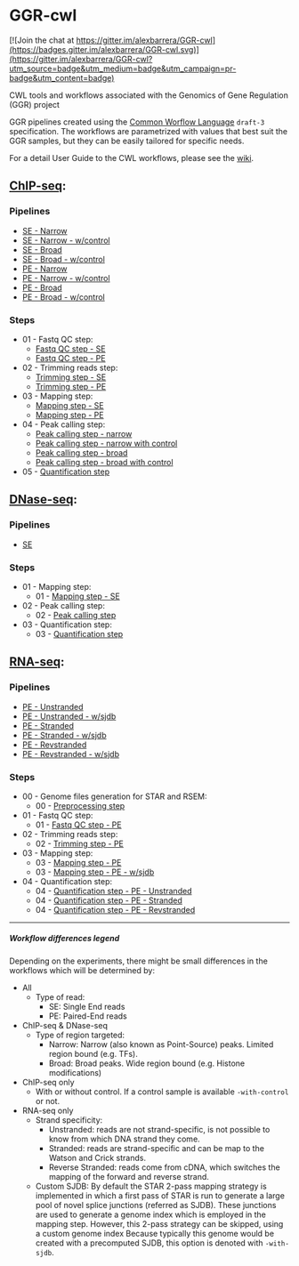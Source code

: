 # GGR-cwl

[![Join the chat at https://gitter.im/alexbarrera/GGR-cwl](https://badges.gitter.im/alexbarrera/GGR-cwl.svg)](https://gitter.im/alexbarrera/GGR-cwl?utm_source=badge&utm_medium=badge&utm_campaign=pr-badge&utm_content=badge)

CWL tools and workflows associated with the Genomics of Gene Regulation (GGR) project

GGR pipelines created using the [Common Worflow Language](http://www.commonwl.org/) `draft-3` specification. 
The workflows are parametrized with values that best suit the GGR samples, but they can be easily tailored for specific needs.

For a detail User Guide to the CWL workflows, please see the [wiki](https://github.com/Duke-GCB/GGR-cwl/wiki).

## [ChIP-seq](ChIP-seq_pipeline):

### Pipelines
* [SE - Narrow](ChIP-seq_pipeline/pipeline-se-narrow.cwl)
* [SE - Narrow - w/control](ChIP-seq_pipeline/pipeline-se-narrow-with-control.cwl)
* [SE - Broad](ChIP-seq_pipeline/pipeline-se-broad.cwl)
* [SE - Broad - w/control](ChIP-seq_pipeline/pipeline-se-broad-with-control.cwl)
* [PE - Narrow](ChIP-seq_pipeline/pipeline-pe-narrow.cwl)
* [PE - Narrow - w/control](ChIP-seq_pipeline/pipeline-pe-narrow-with-control.cwl)
* [PE - Broad](ChIP-seq_pipeline/pipeline-pe-broad.cwl)
* [PE - Broad - w/control](ChIP-seq_pipeline/pipeline-pe-broad-with-control.cwl)

### Steps
* 01 - Fastq QC step:
    * [Fastq QC step - SE](ChIP-seq_pipeline/01-qc-se.cwl)
    * [Fastq QC step - PE](ChIP-seq_pipeline/01-qc-pe.cwl)
* 02 - Trimming reads step:
    * [Trimming step - SE](ChIP-seq_pipeline/02-trim-se.cwl)
    * [Trimming step - PE](ChIP-seq_pipeline/02-trim-pe.cwl)
* 03 - Mapping step:
    * [Mapping step - SE](ChIP-seq_pipeline/03-map-se.cwl)
    * [Mapping step - PE](ChIP-seq_pipeline/03-map-pe.cwl)
* 04 - Peak calling step:
    * [Peak calling step - narrow](ChIP-seq_pipeline/04-peakcall-narrow.cwl)
    * [Peak calling step - narrow with control](ChIP-seq_pipeline/04-peakcall-narrow-with-control.cwl)
    * [Peak calling step - broad](ChIP-seq_pipeline/04-peakcall-broad.cwl)
    * [Peak calling step - broad with control](ChIP-seq_pipeline/04-peakcall-broad-with-control.cwl)
* 05 - [Quantification step](ChIP-seq_pipeline/05-quantification.cwl)


## [DNase-seq](DNase-seq_pipeline):

### Pipelines
* [SE](DNase-seq_pipeline/pipeline-se.cwl)

### Steps
* 01 - Mapping step:
    * 01 - [Mapping step - SE](DNase-seq_pipeline/01-map-se.cwl)
* 02 - Peak calling step:
    * 02 - [Peak calling step](DNase-seq_pipeline/02-peakcall.cwl)
* 03 - Quantification step:
    * 03 - [Quantification step](DNase-seq_pipeline/03-quantification.cwl)


## [RNA-seq](RNA-seq_pipeline):

### Pipelines
* [PE - Unstranded](RNA-seq_pipeline/pipeline-pe-unstranded.cwl)
* [PE - Unstranded - w/sjdb](RNA-seq_pipeline/pipeline-pe-unstranded-with-sjdb.cwl)
* [PE - Stranded](RNA-seq_pipeline/pipeline-pe-stranded.cwl)
* [PE - Stranded - w/sjdb](RNA-seq_pipeline/pipeline-pe-stranded-with-sjdb.cwl)
* [PE - Revstranded](RNA-seq_pipeline/pipeline-pe-revstranded.cwl)
* [PE - Revstranded - w/sjdb](RNA-seq_pipeline/pipeline-pe-revstranded-with-sjdb.cwl)

### Steps
* 00 - Genome files generation for STAR and RSEM:
    * 00 - [Preprocessing step](RNA-seq_pipeline/00-preprocessing.cwl)
* 01 - Fastq QC step:
    * 01 - [Fastq QC step - PE](RNA-seq_pipeline/01-qc-pe.cwl)
* 02 - Trimming reads step:
    * 02 - [Trimming step - PE](RNA-seq_pipeline/02-trim-pe.cwl)
* 03 - Mapping step:
    * 03 - [Mapping step - PE](RNA-seq_pipeline/03-map-pe.cwl)
    * 03 - [Mapping step - PE - w/sjdb](RNA-seq_pipeline/03-map-pe.cwl)
* 04 - Quantification step:
    * 04 - [Quantification step - PE - Unstranded](RNA-seq_pipeline/04-quantification-pe-unstranded.cwl)
    * 04 - [Quantification step - PE - Stranded](RNA-seq_pipeline/04-quantification-pe-stranded.cwl)
    * 04 - [Quantification step - PE - Revstranded](RNA-seq_pipeline/04-quantification-pe-revstranded.cwl)

----------------------------------------------------------------------------------------------------------
##### Workflow differences legend 
Depending on the experiments, there might be small differences in the workflows which will be determined by:

- All
    - Type of read:
        - SE: Single End reads
        - PE: Paired-End reads
- ChIP-seq & DNase-seq
    - Type of region targeted:
        - Narrow: Narrow (also known as Point-Source) peaks. Limited region bound (e.g. TFs).
        - Broad: Broad peaks. Wide region bound (e.g. Histone modifications)
- ChIP-seq only
    - With or without control. If a control sample is available `-with-control` or not.
- RNA-seq only
    - Strand specificity:
        - Unstranded: reads are not strand-specific, is not possible to know from which DNA strand they come.
        - Stranded: reads are strand-specific and can be map to the Watson and Crick strands. 
        - Reverse Stranded: reads come from cDNA, which switches the mapping of the forward and reverse strand. 
    - Custom SJDB: By default the STAR 2-pass mapping strategy is implemented in which a first pass of STAR is run to generate a large pool of novel splice junctions (referred as SJDB). These junctions are used to generate a genome index which is employed in the mapping step. However, this 2-pass strategy can be skipped, using a custom genome index Because typically this genome would be created with a precomputed SJDB, this option is denoted with `-with-sjdb`.
    